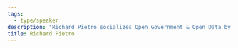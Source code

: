 ```yaml
---
tags:
  - type/speaker
description: "Richard Pietro socializes Open Government & Open Data by creating Civic Engagement as Art. Some of his projects include the 2014 Open Government Tour, “Open” – The World’s first short film on Open Government, Open Data, and Open Source, and The Open Government Turtle: A modern fable on Open Government. Most recently the founder of Re:Open Gov."
title: Richard Pietro
---
```


